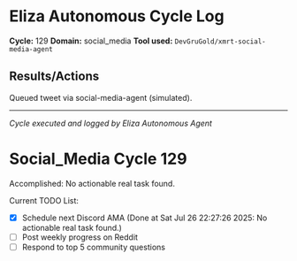 # Eliza Autonomous Cycle Log

**Cycle:** 129
**Domain:** social_media
**Tool used:** `DevGruGold/xmrt-social-media-agent`

## Results/Actions
Queued tweet via social-media-agent (simulated).

---
*Cycle executed and logged by Eliza Autonomous Agent*

# Social_Media Cycle 129

Accomplished: No actionable real task found.

Current TODO List:

- [x] Schedule next Discord AMA  (Done at Sat Jul 26 22:27:26 2025: No actionable real task found.)
- [ ] Post weekly progress on Reddit
- [ ] Respond to top 5 community questions